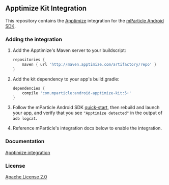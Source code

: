 ## Apptimize Kit Integration

This repository contains the [Apptimize](https://www.apptimize.com/) integration for the [mParticle Android SDK](https://github.com/mParticle/mparticle-android-sdk).

### Adding the integration

1. Add the Apptimize's Maven server to your buildscript:
    
    ```groovy
    repositories {
        maven { url 'http://maven.apptimize.com/artifactory/repo' }
    }
    ```

2. Add the kit dependency to your app's build.gradle:

    ```groovy
    dependencies {
        compile 'com.mparticle:android-apptimize-kit:5+'
    }
    ```
3. Follow the mParticle Android SDK [quick-start](https://github.com/mParticle/mparticle-android-sdk), then rebuild and launch your app, and verify that you see `"Apptimize detected"` in the output of `adb logcat`.
4. Reference mParticle's integration docs below to enable the integration.

### Documentation

[Apptimize integration](http://docs.mparticle.com/?java#apptimize)

### License

[Apache License 2.0](http://www.apache.org/licenses/LICENSE-2.0)
